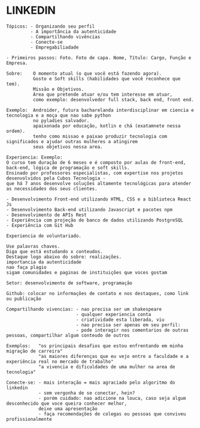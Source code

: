 <h1>LINKEDIN</h1>

    Tópicos: - Organizando seu perfil
             - A importância da autenticidade
             - Compartilhando vivências
             - Conecte-se
             - Empregabiliadade

    - Primeiros passos: Foto. Foto de capa. Nome, Título: Cargo, Função e Empresa.

    Sobre:    O momento atual (o que você está fazendo agora).
              Gosto e Soft skills (habilidades que você reconhece que tem).
              Missão e Objetivos.
              Área que pretende atuar e/ou tem interesse em atuar, 
              como exemplo: desenvolvedor full stack, back end, front end.
              
    Exemplo:  Androider, futura bacharelanda interdisciplinar em ciencia e tecnologia e a moça que nao sabe python 
              no pyladies salvador.
              apaixonada por educação, kotlin e chá (exatamnete nessa ordem).
              tenho como missao e paixao produzir tecnologia com significados e ajudar outras mulheres a atingirem 
              seus objetivos nessa area.

    Experiencia: Exemplo:
    O curso tem duração de 6 meses e é composto por aulas de front-end, back-end, lógica de programação e soft skills. 
    Ensinado por professores especialistas, com expertise nos projetos desenvolvidos pela Cubos Tecnologia - 
    que há 7 anos desenvolve soluções altamente tecnológicas para atender as necessidades dos seus clientes.

    - Desenvolvimento Front-end utilizando HTML, CSS e a biblioteca React Js
    - Desenvolvimento Back-end utilizando Javascript e pacotes npm
    - Desenvolvimento de APIs Rest
    - Experiência com projeção de banco de dados utilizando PostgreSQL
    - Experiência com Git Hub

    Experiencia de voluntariado.

    Use palavras chaves.
    Diga que está estudando x conteudos.
    Destaque logo abaixo do sobre: realizações.
    importancia da autenticidade 
    nao faça plagio
    sigam comunidades e paginas de instituições que voces gostam

    Setor: desenvolvimento de software, programação

    Github: colocar no informações de contato e nos destaques, como link ou publicação

    Compartilhando vivencias: - nao precisa ser um shakespeare
                              - qualquer experiencia conta
                              - criatividade esta liberada, viu
                              - nao precisa ser apenas em seu perfil:
                              - pode interagir nos comentarios de outras pessoas, compartilhar algum conteudo de outros
    
    Exemplos:   "os principais desafios que estou enfrentando em minha migração de carreira"
                "as maiores diferenças que eu vejo entre a faculdade e a experiência real no mercado de trabalho"
                "a vivencia e dificuldades de uma mulher na area de tecnologia"

    Conecte-se: - mais interação = mais agraciado pelo algoritmo do linkedin
                - sem vergonha de se conectar, hein?
                - porém cuidado: nao adicione na louca, caso seja algum desconhecido que voce queira conhecer melhor, 
                deixe uma apresentação
                - faça recomendações de colegas ou pessoas que conviveu profissionalmente
